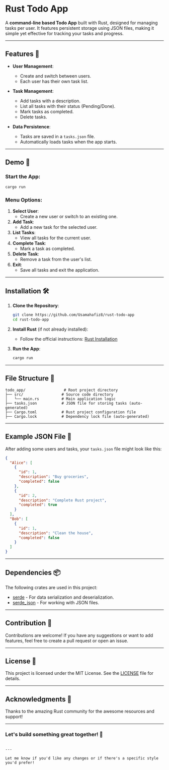 # Rust Todo App

A **command-line based Todo App** built with Rust, designed for managing tasks per user. It features persistent storage using JSON files, making it simple yet effective for tracking your tasks and progress.

---

## Features 🚀

- **User Management**:
  - Create and switch between users.
  - Each user has their own task list.

- **Task Management**:
  - Add tasks with a description.
  - List all tasks with their status (Pending/Done).
  - Mark tasks as completed.
  - Delete tasks.

- **Data Persistence**:
  - Tasks are saved in a `tasks.json` file.
  - Automatically loads tasks when the app starts.

---

## Demo 🎥

### Start the App:
```bash
cargo run
```

### Menu Options:
1. **Select User**:
   - Create a new user or switch to an existing one.
2. **Add Task**:
   - Add a new task for the selected user.
3. **List Tasks**:
   - View all tasks for the current user.
4. **Complete Task**:
   - Mark a task as completed.
5. **Delete Task**:
   - Remove a task from the user's list.
6. **Exit**:
   - Save all tasks and exit the application.

---

## Installation 🛠️

1. **Clone the Repository**:
   ```bash
   git clone https://github.com/Usamahafiz8/rust-todo-app
   cd rust-todo-app
   ```

2. **Install Rust** (if not already installed):
   - Follow the official instructions: [Rust Installation](https://www.rust-lang.org/tools/install)

3. **Run the App**:
   ```bash
   cargo run
   ```

---

## File Structure 📁

```plaintext
todo_app/                 # Root project directory
├── src/                 # Source code directory
│   └── main.rs          # Main application logic
├── tasks.json           # JSON file for storing tasks (auto-generated)
├── Cargo.toml           # Rust project configuration file
├── Cargo.lock           # Dependency lock file (auto-generated)
```

---

## Example JSON File 📂

After adding some users and tasks, your `tasks.json` file might look like this:

```json
{
  "Alice": [
    {
      "id": 1,
      "description": "Buy groceries",
      "completed": false
    },
    {
      "id": 2,
      "description": "Complete Rust project",
      "completed": true
    }
  ],
  "Bob": [
    {
      "id": 1,
      "description": "Clean the house",
      "completed": false
    }
  ]
}
```

---

## Dependencies 📦

The following crates are used in this project:

- [serde](https://crates.io/crates/serde) - For data serialization and deserialization.
- [serde_json](https://crates.io/crates/serde_json) - For working with JSON files.

---

## Contribution 🤝

Contributions are welcome! If you have any suggestions or want to add features, feel free to create a pull request or open an issue.

---

## License 📜

This project is licensed under the MIT License. See the [LICENSE](LICENSE) file for details.

---

## Acknowledgments 🙌

Thanks to the amazing Rust community for the awesome resources and support!

---

### Let's build something great together! 🚀
```

---

Let me know if you'd like any changes or if there's a specific style you'd prefer!
